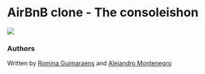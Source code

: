 # AirBnB clone - The consoleishon

![](https://i.imgur.com/jWuCsjD.png)

### Authors

Written by [Romina Guimaraens](https://www.linkedin.com/in/romina-guimaraens-465992238/ "Denisse Landau") and [Alejandro Montenegro](www.linkedin.com/in/alejandro-montenegro-505233184 "Alejandro Montenegro")
